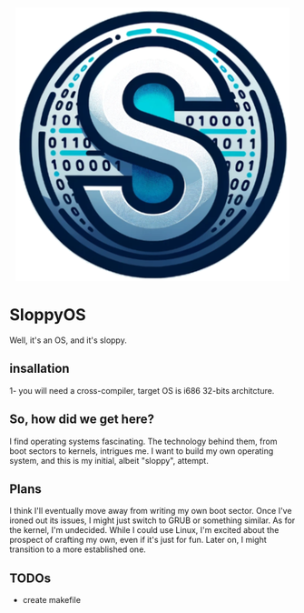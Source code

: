 
<p align="center">
  <img src="https://github.com/realabdu/sloppyOS/blob/bcaf43de9b5175123c46422b683e4cf598e5cc55/for_loyal_guest.png" />
</p>

# SloppyOS
Well, it's an OS, and it's sloppy.


## insallation
1- you will need a cross-compiler, target OS is i686 32-bits architcture.


## So, how did we get here?
I find operating systems fascinating. The technology behind them, from boot sectors to kernels, intrigues me. I want to build my own operating system, and this is my initial, albeit "sloppy", attempt.

## Plans
I think I'll eventually move away from writing my own boot sector. Once I've ironed out its issues, I might just switch to GRUB or something similar. As for the kernel, I'm undecided. While I could use Linux, I'm excited about the prospect of crafting my own, even if it's just for fun. Later on, I might transition to a more established one.


## TODOs
- create makefile

